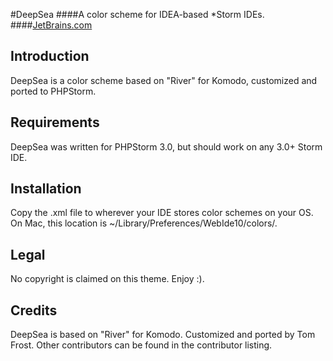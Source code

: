 #DeepSea
####A color scheme for IDEA-based *Storm IDEs.
####[JetBrains.com](http://www.jetbrains.com/)

Introduction
-------------
DeepSea is a color scheme based on "River" for Komodo, customized and ported
to PHPStorm.

Requirements
-------------
DeepSea was written for PHPStorm 3.0, but should work on any 3.0+ Storm IDE.

Installation
------------
Copy the .xml file to wherever your IDE stores color schemes on your OS.  On
Mac, this location is ~/Library/Preferences/WebIde10/colors/.

Legal
------
No copyright is claimed on this theme.  Enjoy :).

Credits
--------
DeepSea is based on "River" for Komodo.
Customized and ported by Tom Frost.
Other contributors can be found in the contributor listing.
